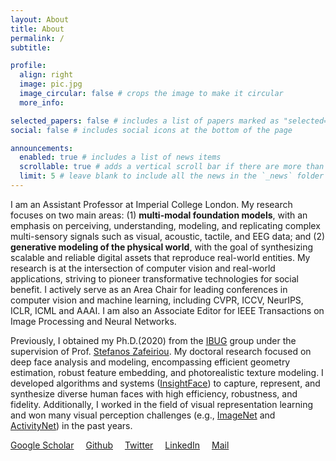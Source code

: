 ```yaml
---
layout: About
title: About
permalink: /
subtitle: 

profile:
  align: right
  image: pic.jpg
  image_circular: false # crops the image to make it circular
  more_info: 

selected_papers: false # includes a list of papers marked as "selected={true}"
social: false # includes social icons at the bottom of the page

announcements:
  enabled: true # includes a list of news items
  scrollable: true # adds a vertical scroll bar if there are more than 3 news items
  limit: 5 # leave blank to include all the news in the `_news` folder
---
```


I am an Assistant Professor at Imperial College London. My research focuses on two main areas: (1) **multi-modal foundation models**, with an emphasis on perceiving, understanding, modeling, and replicating complex multi-sensory signals such as visual, acoustic, tactile, and EEG data; and (2) **generative modeling of the physical world**, with the goal of synthesizing scalable and reliable digital assets that reproduce real-world entities. My research is at the intersection of computer vision and real-world applications, striving to pioneer transformative technologies for social benefit. I actively serve as an Area Chair for leading conferences in computer vision and machine learning, including CVPR, ICCV, NeurIPS, ICLR, ICML and AAAI. I am also an Associate Editor for IEEE Transactions on Image Processing and  Neural Networks.

Previously, I obtained my Ph.D.(2020) from the [IBUG](https://ibug.doc.ic.ac.uk/home) group under the supervision of Prof. [Stefanos Zafeiriou](https://wp.doc.ic.ac.uk/szafeiri/). My doctoral research focused on deep face analysis and modeling, encompassing efficient geometry estimation, robust feature embedding, and photorealistic texture modeling. I developed algorithms and systems ([InsightFace](https://github.com/deepinsight/insightface/)) to capture, represent, and synthesize diverse human faces with high efficiency, robustness, and fidelity. Additionally, I worked in the field of visual representation learning and won many visual perception challenges (e.g., [ImageNet](https://image-net.org/challenges/beyond_ilsvrc) and [ActivityNet](http://activity-net.org/challenges/2017/program.html)) in the past years. 

<a href="https://scholar.google.com/citations?user=Z_UoQFsAAAAJ&hl=en" target="_blank" style="margin-right: 15px"><i class="ai ai-google-scholar ai-lg"></i> Google Scholar</a>
<a href="https://github.com/jiankangdeng" target="_blank" style="margin-right: 15px"><i class="fab fa-github fa-lg"></i> Github</a>
<a href="https://twitter.com/jiankangdeng" target="_blank" style="margin-right: 15px"><i class="fab fa-twitter fa-lg"></i> Twitter</a>
<a href="https://www.linkedin.com/in/jiankangdeng" style="margin-right: 15px"><i class="fab fa-linkedin-in fa-lg"></i> LinkedIn</a>
<a href="mailto:j.deng16@imperial.ac.uk" style="margin-right: 15px"><i class="far fa-envelope-open fa-lg"></i> Mail</a>
